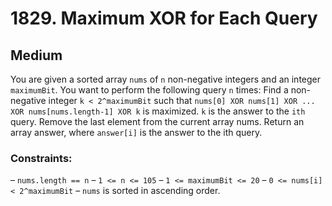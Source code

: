 # 1829. Maximum XOR for Each Query

## Medium

You are given a sorted array `nums` of `n` non-negative integers and an integer `maximumBit`. You want to perform the
following query `n` times: Find a non-negative integer `k < 2^maximumBit` such that
`nums[0] XOR nums[1] XOR ... XOR nums[nums.length-1] XOR k` is maximized. `k` is the answer to the `ith` query. Remove
the last element from the current array nums. Return an array answer, where `answer[i]` is the answer to the ith query.

### Constraints:

– `nums.length == n`
– `1 <= n <= 105`
– `1 <= maximumBit <= 20`
– `0 <= nums[i] < 2^maximumBit`
– `nums` is sorted in ascending order.
